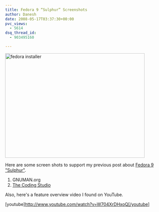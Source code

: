 ```yaml
---
title: Fedora 9 “Sulphur” Screenshots
author: Danesh
date: 2008-05-17T03:37:30+00:00
pvc_views:
  - 5614
dsq_thread_id:
  - 903495160

---
```

[<img loading="lazy" class="alignnone size-full wp-image-570" title="fedora installer" src="/wp-content/uploads/2008/05/fedora_installation1.png" alt="fedora installer" width="450" height="337" />][1]

Here are some screen shots to support my previous post about [Fedora 9 "Sulphur"][2].

  1. GNUMAN.org
  2. [The Coding Studio][3]

<!--more-->

Also, here's a feature overview video I found on YouTube.

[youtube]http://www.youtube.com/watch?v=W704XrDHxoQ[/youtube]

 [1]: /wp-content/uploads/2008/05/fedora_installation1.png
 [2]: /posts/fedora-9-sulphur-released/
 [3]: http://www.thecodingstudio.com/opensource/linux/screenshots/index.php?linux_distribution_sm=Fedora%209